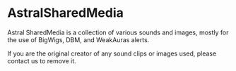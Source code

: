 # AstralSharedMedia

Astral SharedMedia is a collection of various sounds and images, mostly for the use of BigWigs, DBM, and WeakAuras alerts. 

If you are the original creator of any sound clips or images used, please contact us to remove it.
